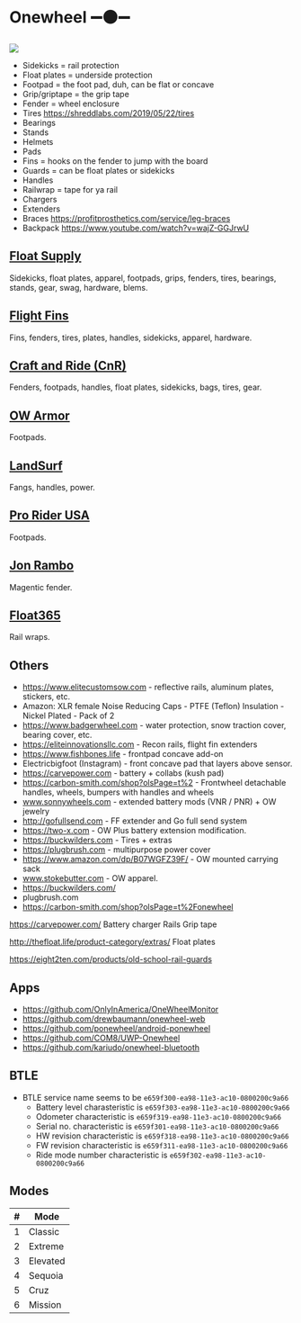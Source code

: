 # Onewheel ➖⚫➖

![](pint.png)

- Sidekicks = rail protection
- Float plates = underside protection
- Footpad = the foot pad, duh, can be flat or concave
- Grip/griptape = the grip tape
- Fender = wheel enclosure
- Tires https://shreddlabs.com/2019/05/22/tires
- Bearings
- Stands
- Helmets
- Pads
- Fins = hooks on the fender to jump with the board
- Guards = can be float plates or sidekicks
- Handles
- Railwrap = tape for ya rail
- Chargers
- Extenders
- Braces https://profitprosthetics.com/service/leg-braces
- Backpack https://www.youtube.com/watch?v=wajZ-GGJrwU

## [Float Supply](https://float-supply.com)

Sidekicks, float plates, apparel, footpads, grips, fenders, tires, bearings, stands, gear, swag, hardware, blems.

## [Flight Fins](https://www.flightfins.com)

Fins, fenders, tires, plates, handles, sidekicks, apparel, hardware.

## [Craft and Ride (CnR)](https://craftandride.com)

Fenders, footpads, handles, float plates, sidekicks, bags, tires, gear.

## [OW Armor](https://owarmor.com)

Footpads.

## [LandSurf](https://land-surf.com)

Fangs, handles, power.

## [Pro Rider USA](https://www.prorideusa.com)

Footpads.

## [Jon Rambo](https://www.instagram.com/njcustom)

Magentic fender.

## [Float365](http://float365.club)

Rail wraps.

## Others

- https://www.elitecustomsow.com - reflective rails, aluminum plates, stickers, etc.
- Amazon: XLR female Noise Reducing Caps - PTFE (Teflon) Insulation - Nickel Plated - Pack of 2
- https://www.badgerwheel.com - water protection, snow traction cover, bearing cover, etc.
- https://eliteinnovationsllc.com - Recon rails, flight fin extenders
- https://www.fishbones.life - frontpad concave add-on
- Electricbigfoot (Instagram) - front concave pad that layers above sensor.
- https://carvepower.com - battery + collabs (kush pad)
- https://carbon-smith.com/shop?olsPage=t%2 - Frontwheel detachable handles, wheels, bumpers with handles and wheels
- www.sonnywheels.com - extended battery mods (VNR / PNR) + OW jewelry
- http://gofullsend.com - FF extender and Go full send system
- https://two-x.com - OW Plus battery extension modification.
- https://buckwilders.com - Tires + extras
- https://plugbrush.com - multipurpose power cover
- https://www.amazon.com/dp/B07WGFZ39F/ - OW mounted carrying sack
- www.stokebutter.com - OW apparel.
- https://buckwilders.com/
- plugbrush.com 
- https://carbon-smith.com/shop?olsPage=t%2Fonewheel

https://carvepower.com/
Battery charger
Rails
Grip tape

http://thefloat.life/product-category/extras/
Float plates

https://eight2ten.com/products/old-school-rail-guards

## Apps

- https://github.com/OnlyInAmerica/OneWheelMonitor
- https://github.com/drewbaumann/onewheel-web
- https://github.com/ponewheel/android-ponewheel
- https://github.com/COM8/UWP-Onewheel
- https://github.com/kariudo/onewheel-bluetooth

## BTLE

- BTLE service name seems to be `e659f300-ea98-11e3-ac10-0800200c9a66`
  - Battery level charasteristic is `e659f303-ea98-11e3-ac10-0800200c9a66`
  - Odometer characteristic is `e659f319-ea98-11e3-ac10-0800200c9a66`
  - Serial no. characteristic is `e659f301-ea98-11e3-ac10-0800200c9a66`
  - HW revision characteristic is `e659f318-ea98-11e3-ac10-0800200c9a66`
  - FW revision characteristic is `e659f311-ea98-11e3-ac10-0800200c9a66`
  - Ride mode number characteristic is `e659f302-ea98-11e3-ac10-0800200c9a66`

##  Modes

| # | Mode     |
|---|----------|
| 1 | Classic  |
| 2 | Extreme  |
| 3 | Elevated |
| 4 | Sequoia  |
| 5 | Cruz     |
| 6 | Mission  |
